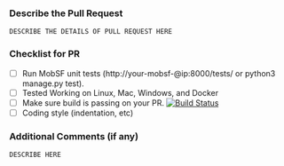 <!-- Thank you for your contribution to MobSF! -->

### Describe the Pull Request

```
DESCRIBE THE DETAILS OF PULL REQUEST HERE
```

### Checklist for PR

- [ ] Run MobSF unit tests (http://your-mobsf-@ip:8000/tests/ or python3 manage.py test).
- [ ] Tested Working on Linux, Mac, Windows, and Docker
- [ ] Make sure build is passing on your PR. [![Build Status](https://travis-ci.com/MobSF/Mobile-Security-Framework-MobSF.svg?branch=master)](https://travis-ci.com/MobSF/Mobile-Security-Framework-MobSF/pull_requests)
- [ ] Coding style (indentation, etc)

### Additional Comments (if any)

```
DESCRIBE HERE
```
